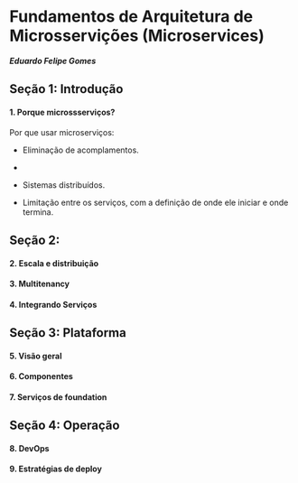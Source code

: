 # Fundamentos de Arquitetura de Microsservições (Microservices)
***Eduardo Felipe Gomes***

## Seção 1: Introdução

#### 1. Porque microssserviços?

Por que usar microserviços:

- Eliminação de acomplamentos.
- 

- Sistemas distribuídos. 
- Limitação entre os serviços, com a definição de onde ele iniciar e onde termina.

## Seção 2: 

#### 2. Escala e distribuição

#### 3. Multitenancy

#### 4. Integrando Serviços

## Seção 3: Plataforma

#### 5. Visão geral

#### 6. Componentes

#### 7. Serviços de foundation

## Seção 4: Operação

#### 8. DevOps

#### 9. Estratégias de deploy


